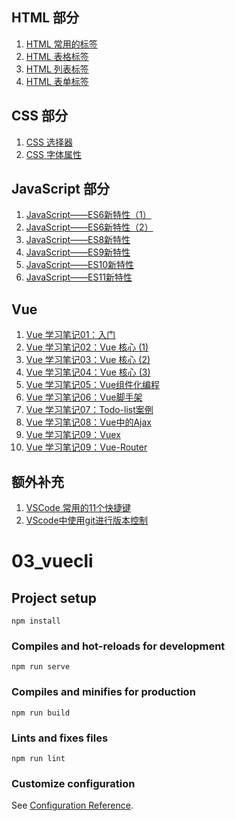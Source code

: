 ## HTML 部分
1. [HTML 常用的标签](https://blog.csdn.net/realoser/article/details/121491486)
3. [HTML 表格标签](https://blog.csdn.net/realoser/article/details/121492995)
4. [HTML 列表标签](https://blog.csdn.net/realoser/article/details/121611474)
5. [HTML 表单标签](https://blog.csdn.net/realoser/article/details/121612090)
## CSS 部分
1. [CSS 选择器](https://blog.csdn.net/realoser/article/details/121614143)
2. [CSS 字体属性](https://blog.csdn.net/realoser/article/details/121614638)

## JavaScript 部分
1. [JavaScript——ES6新特性（1）](https://blog.csdn.net/realoser/article/details/123577630)
2. [JavaScript——ES6新特性（2）](https://blog.csdn.net/realoser/article/details/123583640)
3. [JavaScript——ES8新特性](https://blog.csdn.net/realoser/article/details/123632914)
4. [JavaScript——ES9新特性](https://blog.csdn.net/realoser/article/details/123635252)
5. [JavaScript——ES10新特性](https://blog.csdn.net/realoser/article/details/123637490)
6. [JavaScript——ES11新特性](https://blog.csdn.net/realoser/article/details/123638343)

## Vue
1. [Vue 学习笔记01：入门](https://blog.csdn.net/realoser/article/details/123652361)
2. [Vue 学习笔记02：Vue 核心 (1)](https://blog.csdn.net/realoser/article/details/123656903)
3. [Vue 学习笔记03：Vue 核心 (2)](https://blog.csdn.net/realoser/article/details/123679764)
4. [Vue 学习笔记04：Vue 核心 (3)](https://blog.csdn.net/realoser/article/details/123715125)
5. [Vue 学习笔记05：Vue组件化编程](https://blog.csdn.net/realoser/article/details/123744551)
6. [Vue 学习笔记06：Vue脚手架](https://blog.csdn.net/realoser/article/details/123771249)
7. [Vue 学习笔记07：Todo-list案例](https://blog.csdn.net/realoser/article/details/123794197)
8. [Vue 学习笔记08：Vue中的Ajax](https://blog.csdn.net/realoser/article/details/123825833)
9. [Vue 学习笔记09：Vuex](https://blog.csdn.net/realoser/article/details/123839559)
10. [Vue 学习笔记09：Vue-Router](https://blog.csdn.net/realoser/article/details/123896500) 

## 额外补充
1. [VSCode 常用的11个快捷键](https://blog.csdn.net/realoser/article/details/121490885)
2. [VScode中使用git进行版本控制](https://blog.csdn.net/realoser/article/details/123902806)

# 03_vuecli

## Project setup
```
npm install
```

### Compiles and hot-reloads for development
```
npm run serve
```

### Compiles and minifies for production
```
npm run build
```

### Lints and fixes files
```
npm run lint
```

### Customize configuration
See [Configuration Reference](https://cli.vuejs.org/config/).
